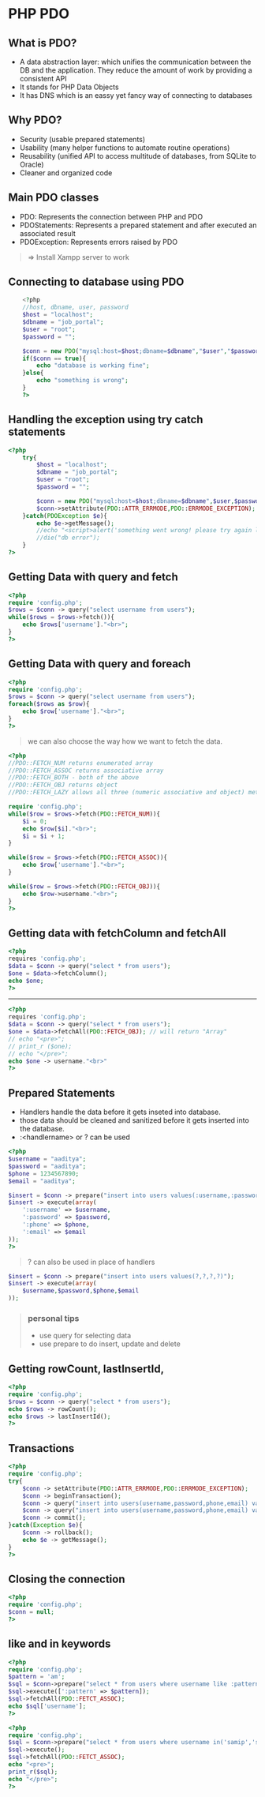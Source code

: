 # PHP PDO

## What is PDO?
- A data abstraction layer: which unifies the communication between the DB and the application. They reduce the amount of work by providing a consistent API
- It stands for PHP Data Objects
- It has DNS which is an eassy yet fancy way of connecting to databases

## Why PDO?
- Security (usable prepared statements)
- Usability (many helper functions to automate routine operations)
- Reusability (unified API to access multitude of databases, from SQLite to Oracle)
- Cleaner and organized code

## Main PDO classes
- PDO: Represents the connection between PHP and PDO
- PDOStatements: Represents a prepared statement and after executed an associated result
- PDOException: Represents errors raised by PDO

> => Install Xampp server to work

## Connecting to database using PDO
``` php
    <?php
    //host, dbname, user, password
    $host = "localhost";
    $dbname = "job_portal";
    $user = "root";
    $password = "";

    $conn = new PDO("mysql:host=$host;dbname=$dbname","$user","$password");
    if($conn == true){
        echo "database is working fine";
    }else{
        echo "something is wrong";
    }
    ?>
```

## Handling the exception using try catch statements
```php
<?php
    try{
        $host = "localhost";
        $dbname = "job_portal";
        $user = "root";
        $password = "";

        $conn = new PDO("mysql:host=$host;dbname=$dbname",$user,$password);
        $conn->setAttribute(PDO::ATTR_ERRMODE,PDO::ERRMODE_EXCEPTION);
    }catch(PDOException $e){
        echo $e->getMessage();
        //echo "<script>alert('something went wrong! please try again later.')</script>";
        //die("db error");
    }
?>
```

## Getting Data with query and fetch
```php
<?php
require 'config.php';
$rows = $conn -> query("select username from users");
while($rows = $rows->fetch()){
    echo $rows['username']."<br>";
}
?>
```

## Getting Data with query and foreach
```php
<?php
require 'config.php';
$rows = $conn -> query("select username from users");
foreach($rows as $row){
    echo $row['username']."<br>";
}
?>
```
>we can also choose the way how we want to fetch the data.
```php
<?php
//PDO::FETCH_NUM returns enumerated array
//PDO::FETCH_ASSOC returns associative array
//PDO::FETCH_BOTH - both of the above
//PDO::FETCH_OBJ returns object
//PDO::FETCH_LAZY allows all three (numeric associative and object) methods without memory.

require 'config.php';
while($row = $rows->fetch(PDO::FETCH_NUM)){
    $i = 0;
    echo $row[$i]."<br>";
    $i = $i + 1;
}

while($row = $rows->fetch(PDO::FETCH_ASSOC)){
    echo $row['username']."<br>";
}

while($row = $rows->fetch(PDO::FETCH_OBJ)){
    echo $row->username."<br>";
}
?>
```

## Getting data with fetchColumn and fetchAll
```php
<?php
requires 'config.php';
$data = $conn -> query("select * from users");
$one = $data->fetchColumn();
echo $one;
?>
```
---
```php
<?php
requires 'config.php';
$data = $conn -> query("select * from users");
$one = $data->fetchAll(PDO::FETCH_OBJ); // will return "Array"
// echo "<pre>";
// print_r ($one);
// echo "</pre>";
echo $one -> username."<br>"
?>
```

## Prepared Statements
- Handlers handle the data before it gets inseted into database.
- those data should be cleaned and sanitized before it gets inserted into the database.
- :\<handlername> or ? can be used

```php
<?php
$username = "aaditya";
$password = "aaditya";
$phone = 1234567890;
$email = "aaditya";

$insert = $conn -> prepare("insert into users values(:username,:password,:phone,:email)");
$insert -> execute(array(
    ':username' => $username,
    ':password' => $password,
    ':phone' => $phone,
    ':email' => $email
));
?>
```

>  ? can also be used in place of handlers

```php
$insert = $conn -> prepare("insert into users values(?,?,?,?)");
$insert -> execute(array(
    $username,$password,$phone,$email
));
```

> ### personal tips
> - use query for selecting data
> - use prepare to do insert, update and delete


## Getting rowCount, lastInsertId, 
```php
<?php
require 'config.php';
$rows = $conn -> query("select * from users");
echo $rows -> rowCount();
echo $rows -> lastInsertId();
?>
```

## Transactions
```php
<?php
require 'config.php';
try{
    $conn -> setAttribute(PDO::ATTR_ERRMODE,PDO::ERRMODE_EXCEPTION);
    $conn -> beginTransaction();
    $conn -> query("insert into users(username,password,phone,email) values('raushan','raushan',1234567890,'raushan')");
    $conn -> query("insert into users(username,password,phone,email) values('cyb3ritic','cyb3ritic',1234567890,'cyb3ritic')");
    $conn -> commit();
}catch(Exception $e){
    $conn -> rollback();
    echo $e -> getMessage();
}
?>
```

## Closing the connection
```php
<?php
require 'config.php';
$conn = null;
?>
```

## like and in keywords
```php
<?php
require 'config.php';
$pattern = 'am';
$sql = $conn->prepare("select * from users where username like :pattern");
$sql->execute([':pattern' => $pattern]);
$sql->fetchAll(PDO::FETCT_ASSOC);
echo $sql['username'];
?>
```

```php
<?php
require 'config.php';
$sql = $conn->prepare("select * from users where username in('samip','sahil')");
$sql->execute();
$sql->fetchAll(PDO::FETCT_ASSOC);
echo "<pre>";
print_r($sql);
echo "</pre>";
?>
```